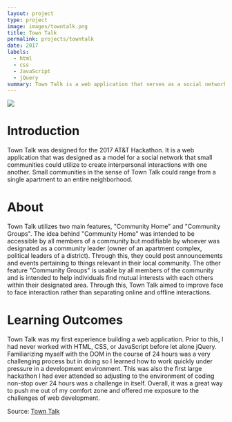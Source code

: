 ```yaml
---
layout: project
type: project
image: images/towntalk.png
title: Town Talk
permalink: projects/towntalk
date: 2017
labels:
  - html
  - css
  - JavaScript
  - jQuery
summary: Town Talk is a web application that serves as a social network for small communities to interact with each more frequently and more interpersonally
---
```


<img class="ui image" src="{{ site.baseurl }}/images/towntalk.png">

<h1> Introduction </h1>
Town Talk was designed for the 2017 AT&T Hackathon. It is a web application that was designed as a model for a social network that small communities could utilize to create interpersonal interactions with one another. Small communities in the sense of Town Talk could range from a single apartment to an entire neighborhood.

<h1> About </h1>
Town Talk utilizes two main features, "Community Home" and "Community Groups". The idea behind "Community Home" was intended to be accessible by all members of a community but modifiable by whoever was designated as a community leader (owner of an apartment complex, political leaders of a district). Through this, they could post announcements and events pertaining to things relevant in their local community. The other feature "Community Groups" is usable by all members of the community and is intended to help individuals find mutual interests with each others within their designated area. Through this, Town Talk aimed to improve face to face interaction rather than separating online and offline interactions.

<h1> Learning Outcomes </h1>
Town Talk was my first experience building a web application. Prior to this, I had never worked with HTML, CSS, or JavaScript before let alone jQuery. Familiarizing myself with the DOM in the course of 24 hours was a very challenging process but in doing so I learned how to work quickly under pressure in a development environment. This was also the first large hackathon I had ever attended so adjusting to the environment of coding non-stop over 24 hours was a challenge in itself. Overall, it was a great way to push me out of my comfort zone and offered me exposure to the challenges of web development.


Source: <a href="https://github.com/emoriyas/ATT_Hackathon"><i class="large github icon "></i>Town Talk</a>
